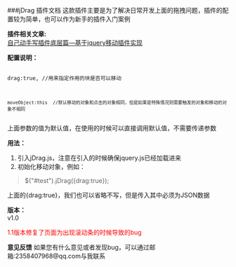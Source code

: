 ###jDrag 插件文档
这款插件主要是为了解决日常开发上面的拖拽问题，插件的配置较为简单，也可以作为新手的插件入门案例
  
<b>插件相关文章:</b>    
[自己动手写插件底层篇—基于jquery移动插件实现](http://www.cnblogs.com/st-leslie/p/6002148.html)  

<b>配置说明：</b>  
<code>    
	drag:true,    //用来指定作用的块是否可以移动   
    
	moveObject:this  //默认移动的对象和点击的对象相同，但是如果是特殊情况则需要触发的对象和移动的对象不相同  
  	
</code>  
上面参数的值为默认值，在使用的时候可以直接调用默认值，不需要传递参数

<b>用法：</b>  
1. 引入jDrag.js，注意在引入的时候确保jquery.js已经加载进来  
2. 初始化移动对象，例如：
> $("#test").jDrag({drag:true});  
  
上面的{drag:true}，我们也可以省略不写，但是传入其中必须为JSON数据   
  
<b>版本：</b>  
v1.0
 <p style="color:red">1.1版本修复了页面为出现滚动条的时候导致的bug</P>
<b>意见反馈</B>  
如果您有什么意见或者发现bug，可以通过邮箱:2358407968@qq.com与我联系

